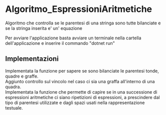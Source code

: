 # Algoritmo_EspressioniAritmetiche
Algoritmo che controlla se le parentesi di una stringa sono tutte bilanciate e se la stringa inserita e' un' equazione

Per avviare l'applicazione basta avviare un terminale nella cartella dell'applicazione e inserire il commando "dotnet run"

## Implementazioni

Implementata la funzione per sapere se sono bilanciate le parentesi tonde, quadre e graffe.<br />
Aggiunto controllo sul vincolo nel caso ci sia una graffa all'interno di una quadra.<br />
Implementata la funzione che permette di capire se in una successione di espressioni aritmetiche ci siano ripetizioni di
espressioni, a prescindere dal tipo di parentesi utilizzate e dagli spazi usati nella
rappresentazione testuale.

